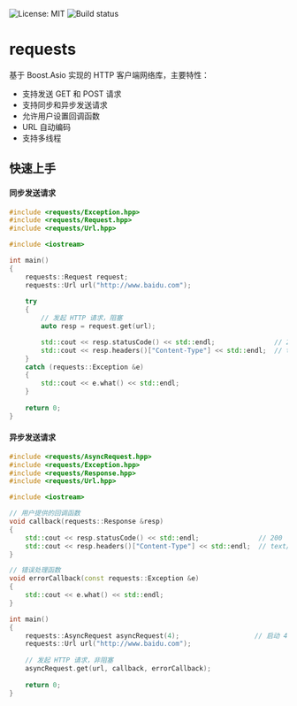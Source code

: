 ![License: MIT](https://img.shields.io/badge/License-MIT-yellow.svg) ![Build status](https://travis-ci.org/senlinzhan/requests.svg?branch=master)
# requests
基于 Boost.Asio 实现的 HTTP 客户端网络库，主要特性：
- 支持发送 GET 和 POST 请求
- 支持同步和异步发送请求
- 允许用户设置回调函数
- URL 自动编码
- 支持多线程
## 快速上手
#### 同步发送请求
```C++
#include <requests/Exception.hpp>
#include <requests/Request.hpp>
#include <requests/Url.hpp>

#include <iostream>

int main()
{
    requests::Request request;
    requests::Url url("http://www.baidu.com");
    
    try
    {
        // 发起 HTTP 请求，阻塞
        auto resp = request.get(url);

        std::cout << resp.statusCode() << std::endl;               // 200
        std::cout << resp.headers()["Content-Type"] << std::endl;  // text/html
    }
    catch (requests::Exception &e)
    {
        std::cout << e.what() << std::endl;
    }	
		
    return 0;
}
```
#### 异步发送请求
```C++
#include <requests/AsyncRequest.hpp>
#include <requests/Exception.hpp>
#include <requests/Response.hpp>
#include <requests/Url.hpp>

#include <iostream>

// 用户提供的回调函数
void callback(requests::Response &resp)
{
    std::cout << resp.statusCode() << std::endl;               // 200
    std::cout << resp.headers()["Content-Type"] << std::endl;  // text/html
}

// 错误处理函数
void errorCallback(const requests::Exception &e)
{
    std::cout << e.what() << std::endl;
}

int main()
{
    requests::AsyncRequest asyncRequest(4);                   // 启动 4 个线程 
    requests::Url url("http://www.baidu.com");
    
    // 发起 HTTP 请求，非阻塞
    asyncRequest.get(url, callback, errorCallback);
    
    return 0;
}
```
